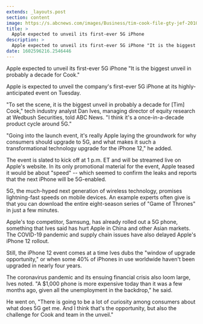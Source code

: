 ```yaml
--- 
extends: _layouts.post 
section: content 
image: https://s.abcnews.com/images/Business/tim-cook-file-gty-jef-201012_1602527141196_hpMain_16x9_992.jpg 
title: > 
  Apple expected to unveil its first-ever 5G iPhone 
description: > 
  Apple expected to unveil its first-ever 5G iPhone "It is the biggest unveil in probably a decade for Cook."Apple is expected to unveil the company's first-ever 5G iPhone at its highly-anticipated event on Tuesday."Going into the launch event, it's really Apple laying the groundwork for why consumers should upgrade to 5G, and what makes it such a transformational technology upgrade for the iPhone 12," he added.In its only promotional material for the event, Apple teased it would be about "speed" -- which seemed to confirm the leaks and reports that the next iPhone will be 5G-enabled.The COVID-19 pandemic and supply chain issues have also delayed Apple's iPhone 12 rollout. 
date: 1602596216.2546446 
--- 
```

Apple expected to unveil its first-ever 5G iPhone "It is the biggest unveil in probably a decade for Cook."

Apple is expected to unveil the company's first-ever 5G iPhone at its highly-anticipated event on Tuesday.

"To set the scene, it is the biggest unveil in probably a decade for [Tim] Cook," tech industry analyst Dan Ives, managing director of equity research at Wedbush Securities, told ABC News. "I think it's a once-in-a-decade product cycle around 5G."

"Going into the launch event, it's really Apple laying the groundwork for why consumers should upgrade to 5G, and what makes it such a transformational technology upgrade for the iPhone 12," he added.

The event is slated to kick off at 1 p.m. ET and will be streamed live on Apple's website. In its only promotional material for the event, Apple teased it would be about "speed" -- which seemed to confirm the leaks and reports that the next iPhone will be 5G-enabled.

5G, the much-hyped next generation of wireless technology, promises lightning-fast speeds on mobile devices. An example experts often give is that you can download the entire eight-season series of "Game of Thrones" in just a few minutes.

Apple's top competitor, Samsung, has already rolled out a 5G phone, something that Ives said has hurt Apple in China and other Asian markets. The COVID-19 pandemic and supply chain issues have also delayed Apple's iPhone 12 rollout.

Still, the iPhone 12 event comes at a time Ives dubs the "window of upgrade opportunity," or when some 40% of iPhones in use worldwide haven't been upgraded in nearly four years.

The coronavirus pandemic and its ensuing financial crisis also loom large, Ives noted. "A $1,000 phone is more expensive today than it was a few months ago, given all the unemployment in the backdrop," he said.

He went on, "There is going to be a lot of curiosity among consumers about what does 5G get me. And I think that's the opportunity, but also the challenge for Cook and team in the unveil."